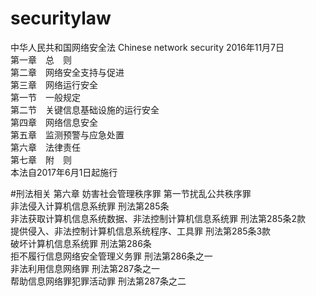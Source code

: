 # securitylaw
中华人民共和国网络安全法 Chinese  network  security  2016年11月7日<br/>
第一章　总　则 <br/>
第二章　网络安全支持与促进<br/>
第三章　网络运行安全<br/>
第一节　一般规定<br/>
第二节　关键信息基础设施的运行安全<br/>
第四章　网络信息安全<br/>
第五章　监测预警与应急处置<br/>
第六章　法律责任<br/>
第七章　附　则<br/>
本法自2017年6月1日起施行<br/>

#刑法相关
第六章 妨害社会管理秩序罪 第一节扰乱公共秩序罪<br/>
非法侵入计算机信息系统罪  刑法第285条<br/>
非法获取计算机信息系统数据、非法控制计算机信息系统罪  刑法第285条2款<br/>
提供侵入、非法控制计算机信息系统程序、工具罪 刑法第285条3款<br/>
破坏计算机信息系统罪   刑法第286条<br/>
拒不履行信息网络安全管理义务罪  刑法第286条之一<br/>
非法利用信息网络罪  刑法第287条之一<br/>
帮助信息网络罪犯罪活动罪  刑法第287条之二<br/>
